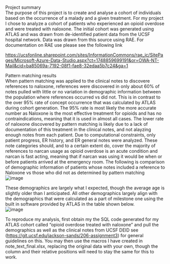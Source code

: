 Project summary  
The purpose of this project is to create and analyse a cohort of individuals based on the occurrence of a malady and a given treatment. For my project I chose to analyze a cohort of patients who experienced an opioid overdose and were treated with naloxone. 
	The initial cohort was generated using ATLAS and was drawn from de-identified patient data from the UCSF hospital network. Data was drawn from this source using RAE. For documentation on RAE use please see the following link  

https://ucsfonline.sharepoint.com/sites/InformationCommons/rae_ic/SitePages/Microsoft-Azure-Data-Studio.aspx?ct=1748859699191&or=OWA-NT-Mail&cid=ba85069a-7192-08f1-fae8-32edaa5b7c24&ga=1

Pattern matching results  
	When pattern matching was applied to the clinical notes to discovere references to naloxone, references were discovered in only about 60% of notes pulled with little or no variation in demographic information between the population where references occurred vs did not. This is in contrast to the over 95% rate of concept occurrence that was calculated by ATLAS during cohort generation. The 95% rate is most likely the more accurate number as Naloxone is the most effective treatment for opioids and has no contraindications, meaning  that it is used in almost all cases. The lower rate of naloxone discovered by pattern matching is likely due to a lack of documentation of this treatment in the clinical notes, and not alayzing enough notes from each patient. Due to computational constraints, only patient progress, ER history, and ER general notes were analyzed. 
	These note categories should, and to a certain extent do, cover the majority of references to narcan usage as opioid overdose is an acute condition and narcan is fast acting, meaning that if narcan was using it would be when or before patients arrived at the emergency room. The following is comparison of demographic information of patients whose notes included a reference to Naloxone vs those who did not as determined by pattern matching  
 ![image](https://github.com/user-attachments/assets/912cb0ad-3aa9-4659-a91c-54a807612b23)



These demographics are largely what I expected, though the average age is slightly older than I anticipated. All other demographics largely align with the demographics that were calculated as a part of milestone one using the built in software provided by ATLAS in the table shown below.  
![image](https://github.com/user-attachments/assets/e5dbf1ee-6bec-47f5-ad6b-2ad20b64181f)  

To reproduce my analysis, first obtain my the SQL code generated for my ATLAS cohort called “opioid overdose treated with naloxone” and pull the demographics as well as the clinical notes from UCSF DEID see (https://git.ucsf.edu/jackson-sands/206-assignment3) for general guidelines on this. You may then use the macros I have created in note_text_final.xlsx, replacing the original data with your own, though the column and their relative positions will need to stay the same for this to work.
